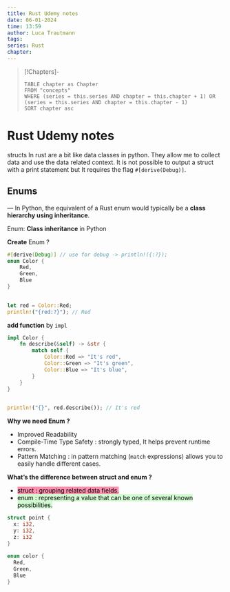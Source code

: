 ```yaml
---
title: Rust Udemy notes
date: 06-01-2024
time: 13:59
author: Luca Trautmann
tags: 
series: Rust
chapter:
---
```


> [!Chapters]-
> ```dataview
> TABLE chapter as Chapter
> FROM "concepts"
> WHERE (series = this.series AND chapter = this.chapter + 1) OR (series = this.series AND chapter = this.chapter - 1)
> SORT chapter asc
> ```

# Rust Udemy notes

structs In rust are a bit like data classes in python. They allow me to collect data and use the data related context.
It is not possible to output a struct with a print statement but It requires the flag `#[derive(Debug)]`. 


## Enums
— In Python, the equivalent of a Rust enum would typically be a **class hierarchy using inheritance**.

Enum: **Class inheritance** in Python

**Create** Enum ?

```Rust
#[derive(Debug)] // use for debug -> println!({:?});  
enum Color {  
    Red,  
    Green,  
    Blue  
}  

  
let red = Color::Red;  
println!("{red:?}"); // Red
```


**add function** by `impl`

```Rust
impl Color {  
    fn describe(&self) -> &str {  
        match self {  
            Color::Red => "It's red",  
            Color::Green => "It's green",  
            Color::Blue => "It's blue",  
        }  
    }  
}  

  
println!("{}", red.describe()); // It's red
```

**Why we need Enum ?**

- Improved Readability
- Compile-Time Type Safety : strongly typed, It helps prevent runtime errors.
- Pattern Matching : in pattern matching (`match` expressions) allows you to easily handle different cases.

**What’s the difference between struct and enum ?**

- <mark style="background: #FF5582A6;">struct : grouping related data fields.</mark>
- <mark style="background: #BBFABBA6;">enum : representing a value that can be one of several known possibilities.</mark>

```Rust
struct point {  
  x: i32,  
  y: i32,  
  z: i32  
}  
  
enum color {  
  Red,  
  Green,  
  Blue  
}
```